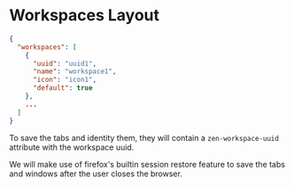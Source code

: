 
# Workspaces Layout

```json
{
  "workspaces": [
    {
      "uuid": "uuid1",
      "name": "workspace1",
      "icon": "icon1",
      "default": true
    },
    ...
  ]
}
```
To save the tabs and identity them, they will contain a `zen-workspace-uuid` attribute with the workspace uuid.

We will make use of firefox's builtin session restore feature to save the tabs and windows after the user closes the browser.
